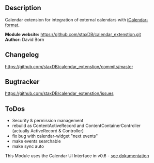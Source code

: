 ## Description
Calendar extension for integration of external calendars with [iCalendar-format](https://en.wikipedia.org/wiki/ICalendar).

__Module website:__ <https://github.com/staxDB/calendar_extenstion.git>    
__Author:__ David Born    

## Changelog

<https://github.com/staxDB/calendar_extenstion/commits/master>

## Bugtracker

<https://github.com/staxDB/calendar_extenstion/issues>

## ToDos
- Security & permission management
- rebuild as ContentActiveRecord and ContentContainerController (actually ActiveRecord & Controller)
- fix bug with calendar-widget "next events"
- make events searchable
- make sync auto


This Module uses the Calendar UI Interface in v0.6 - [see dokumentation](https://github.com/humhub/humhub-modules-calendar/blob/master/docs/interface.md)
